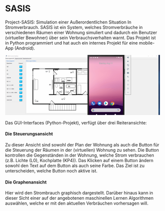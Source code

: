 # SASIS
Project-SASIS: Simulation einer Außerordentlichen Situation In Stromverbrauch. 
SASIS ist ein System, welches Stromverbräuche in verschiedenen Räumen einer Wohnung simuliert und dadurch ein Benutzer (virtueller Bewohner) über sein Verbrauchsverhalten warnt.
Das Projekt ist in Python programmiert und hat auch ein internes Projekt für eine mobile-App (Android).

![Projekt-SASIS](img/sasis2.gif)

Das GUI-Interfaces (Python-Projekt), verfügt über drei Reiteransichte:

#### Die Steuerungsansicht
Zu dieser Ansicht sind sowohl der Plan der Wohnung als auch die Button für die Steuerung der Räumen in der (virtuellen) Wohnung zu sehen.
Die Button kontrollen die Gegenständen in der Wohnung, welche Strom verbrauchen (z.B. Lichte (L0), Kochplatte (KP4)). Das Klicken auf einem Button ändern sowohl den Text auf dem Button als auch seine Farbe. Das Ziel ist zu unterscheiden, welche Button noch aktive ist.

#### Die Graphenansicht
Hier wird den Strombrauch graphisch dargestellt. Darüber hinaus kann in dieser Sicht einer auf der angebotenen maschinellen Lernen Algorithmen auswählen, welche er mit den aktuellen Verbräuchen vorhersagen will.


